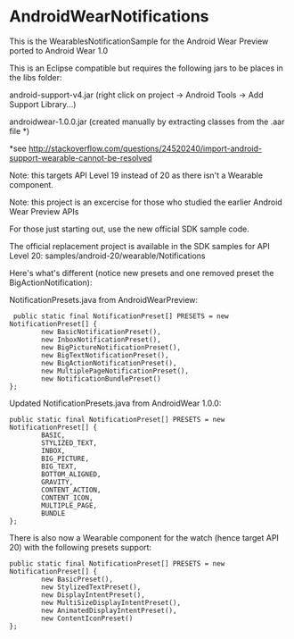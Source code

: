 AndroidWearNotifications
========================

This is the WearablesNotificationSample for the Android Wear Preview ported to Android Wear 1.0

This is an Eclipse compatible but requires the following jars to be places in the libs folder:

android-support-v4.jar (right click on project -> Android Tools -> Add Support Library...)

androidwear-1.0.0.jar (created manually by extracting classes from the .aar file *)


 *see http://stackoverflow.com/questions/24520240/import-android-support-wearable-cannot-be-resolved
 
 Note: this targets API Level 19 instead of 20 as there isn't a Wearable component.
 
 Note: this project is an excercise for those who studied the earlier Android Wear Preview APIs
 
 For those just starting out, use the new official SDK sample code.
 
 The official replacement project is available in the SDK samples for API Level 20:
 samples/android-20/wearable/Notifications
 
 Here's what's different (notice new presets and one removed preset the BigActionNotification):
 
 NotificationPresets.java from AndroidWearPreview:
 
     public static final NotificationPreset[] PRESETS = new NotificationPreset[] {
            new BasicNotificationPreset(),
            new InboxNotificationPreset(),
            new BigPictureNotificationPreset(),
            new BigTextNotificationPreset(),
            new BigActionNotificationPreset(),
            new MultiplePageNotificationPreset(),
            new NotificationBundlePreset()
    };
    
Updated NotificationPresets.java from AndroidWear 1.0.0:
 
    public static final NotificationPreset[] PRESETS = new NotificationPreset[] {
            BASIC,
            STYLIZED_TEXT,
            INBOX,
            BIG_PICTURE,
            BIG_TEXT,
            BOTTOM_ALIGNED,
            GRAVITY,
            CONTENT_ACTION,
            CONTENT_ICON,
            MULTIPLE_PAGE,
            BUNDLE
    };

There is also now a Wearable component for the watch (hence target API 20) with the following presets support:

    public static final NotificationPreset[] PRESETS = new NotificationPreset[] {
            new BasicPreset(),
            new StylizedTextPreset(),
            new DisplayIntentPreset(),
            new MultiSizeDisplayIntentPreset(),
            new AnimatedDisplayIntentPreset(),
            new ContentIconPreset()
    };
